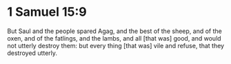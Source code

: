 # 1 Samuel 15:9

But Saul and the people spared Agag, and the best of the sheep, and of the oxen, and of the fatlings, and the lambs, and all [that was] good, and would not utterly destroy them: but every thing [that was] vile and refuse, that they destroyed utterly.
